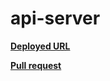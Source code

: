 # api-server

**[Deployed URL](https://api-server-wsgq.onrender.com)**

**[Pull request](https://github.com/ramaalmomani1/api-server/pulls)**
